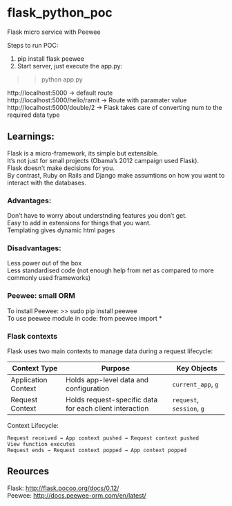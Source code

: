 # flask_python_poc
Flask micro service with Peewee


Steps to run POC:
1. pip install flask peewee
2. Start server, just execute the app.py:  
>> python app.py  

http://localhost:5000 -> default route  
http://localhost:5000/hello/ramit -> Route with paramater value  
http://localhost:5000/double/2 -> Flask takes care of converting num to the required data type  

## Learnings:

Flask is a micro-framework, its simple but extensible.  
It’s not just for small projects (Obama’s 2012 campaign used Flask).  
Flask doesn’t make decisions for you.  
By contrast, Ruby on Rails and Django make assumtions on how you want to interact with the databases.  

### Advantages:
Don’t have to worry about understnding features you don’t get.  
Easy to add in extensions for things that you want.  
Templating gives dynamic html pages  

### Disadvantages:  
Less power out of the box  
Less standardised code (not enough help from net as compared to more commonly used frameworks)  

### Peewee: small ORM  
To install Peewee: >> sudo pip install peewee  
To use peewee module in code:  from peewee import *  

### Flask contexts
Flask uses two main contexts to manage data during a request lifecycle:

| Context Type         | Purpose                                               | Key Objects                  |
|----------------------|-------------------------------------------------------|------------------------------|
| Application Context  | Holds app-level data and configuration                | `current_app`, `g`           |
| Request Context      | Holds request-specific data for each client interaction | `request`, `session`, `g`   |

Context Lifecycle: 
```
Request received → App context pushed → Request context pushed
View function executes
Request ends → Request context popped → App context popped
```

## Reources  
Flask:  http://flask.pocoo.org/docs/0.12/  
Peewee: http://docs.peewee-orm.com/en/latest/  

